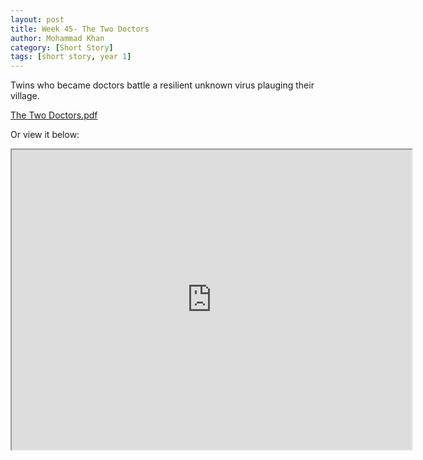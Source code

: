 ```yaml
---
layout: post
title: Week 45- The Two Doctors
author: Mohammad Khan
category: [Short Story]
tags: [short story, year 1]
---
```

Twins who became doctors battle a resilient unknown virus plauging their village.



<p><a href="https://drive.google.com/file/d/1SGXYBc7_TXVXO67ZTjNXjLB-3_bmEoO8/view?usp=sharing">
The Two Doctors.pdf</a></p>


Or view it below: 
<iframe src="https://drive.google.com/file/d/1SGXYBc7_TXVXO67ZTjNXjLB-3_bmEoO8/preview" width="640" height="480" allow="autoplay"></iframe>